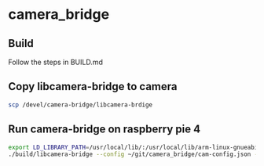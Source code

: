 # camera_bridge

## Build
Follow the steps in BUILD.md

## Copy libcamera-bridge to camera
```bash
scp /devel/camera-bridge/libcamera-brdige
```

## Run camera-bridge on raspberry pie 4
```bash
export LD_LIBRARY_PATH=/usr/local/lib/:/usr/local/lib/arm-linux-gnueabihf/
./build/libcamera-bridge --config ~/git/camera_bridge/cam-config.json --config-override ~/git/camera_bridge/cam-config.json --segment 0  --timeout 0 --tuning-file imx477.json --verbose
```
